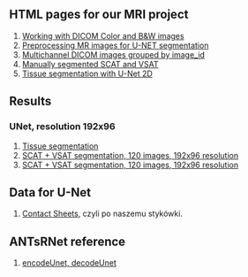 ## HTML pages for our MRI project

1. [Working with DICOM Color and B&W images](https://ventri2020.github.io/pages/5_nifti_info.html)
1. [Preprocessing MR images for U-NET segmentation](https://ventri2020.github.io/pages/preprocessing-dicoms.html)
1. [Multichannel DICOM images grouped by image_id](https://ventri2020.github.io/pages/11_dicom_info.html)
1. [Manually segmented SCAT and VSAT](https://ventri2020.github.io/pages/11_manual_segmentation.html)
1. [Tissue segmentation with U-Net 2D](https://ventri2020.github.io/pages/11_tissue_segmentation.html)


## Results

### UNet, resolution 192x96

1. [Tissue segmentation](https://ventri2020.github.io/pages/192x96x1-tissue.html)
1. [SCAT + VSAT segmentation, 120 images, 192x96 resolution](https://ventri2020.github.io/pages/192x96x1-fat-Unet-120i.html)
1. [SCAT + VSAT segmentation, 120 images, 192x96 resolution](https://ventri2020.github.io/pages/192x96x1-fat-Unet-160i.html)


## Data for U-Net

1. [Contact Sheets](https://ventri2020.github.io/pages/20-contact_sheet.html), czyli
po naszemu stykówki.


## ANTsRNet reference

1. [encodeUnet, decodeUnet](https://ventri2020.github.io/pages/ANTsRNet_reference.html)

<!--
1. [Voxelwise segmentation with U-Net 2-D](https://ventri2020.github.io/pages/voxelwise_segmentation_U-Net_2-D.html)
-->

